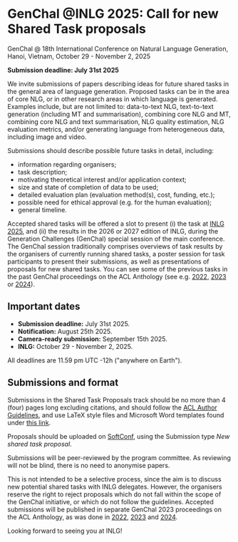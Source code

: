 
# GenChal @INLG 2025: Call for new Shared Task proposals

GenChal @ 18th International Conference on Natural Language Generation, Hanoi, Vietnam, October 29 - November 2, 2025

**Submission deadline: July 31st 2025**

We invite submissions of papers describing ideas for future shared tasks in the general area of language generation. Proposed tasks can be in the area of core NLG, or in other research areas in which language is generated. Examples include, but are not limited to: data-to-text NLG, text-to-text generation (including MT and summarisation), combining core NLG and MT, combining core NLG and text summarisation, NLG quality estimation, NLG evaluation metrics, and/or generating language from heterogeneous data, including image and video.

Submissions should describe possible future tasks in detail, including:
- information regarding organisers;
- task description;
- motivating theoretical interest and/or application context;
- size and state of completion of data to be used;
- detailed evaluation plan (evaluation method(s), cost, funding, etc.);
- possible need for ethical approval (e.g. for the human evaluation);
- general timeline.

Accepted shared tasks will be offered a slot to present (i) the task at [INLG 2025](https://2025.inlgmeeting.org/), and (ii) the results in the 2026 or 2027 edition of INLG, during the Generation Challenges (GenChal) special session of the main conference. The GenChal session traditionally comprises overviews of task results by the organisers of currently running shared tasks, a poster session for task participants to present their submissions, as well as presentations of proposals for new shared tasks. You can see some of the previous tasks in the past GenChal proceedings on the ACL Anthology (see e.g. [2022](https://aclanthology.org/volumes/2022.inlg-genchal/), [2023](https://aclanthology.org/volumes/2023.inlg-genchal/) or [2024](https://aclanthology.org/volumes/2024.inlg-genchal/)).

## Important dates
- **Submission deadline:** July 31st 2025.
- **Notification:** August 25th 2025.
- **Camera-ready submission:** September 15th 2025.
- **INLG:** October 29 - November 2, 2025.

All deadlines are 11.59 pm UTC -12h ("anywhere on Earth").

## Submissions and format
Submissions in the Shared Task Proposals track should be no more than 4 (four) pages long excluding citations, and should follow the [ACL Author Guidelines](https://www.aclweb.org/adminwiki/index.php?title=ACL_Author_Guidelines), and use LaTeX style files and Microsoft Word templates found under [this link](https://acl-org.github.io/ACLPUB/formatting.html).

Proposals should be uploaded on [SoftConf](https://softconf.com/p/inlg2025/), using the Submission type _New shared task proposal_.

Submissions will be peer-reviewed by the program committee. As reviewing will not be blind, there is no need to anonymise papers. 

This is not intended to be a selective process, since the aim is to discuss new potential shared tasks with INLG delegates. However, the organisers reserve the right to reject proposals which do not fall within the scope of the GenChal initiative, or which do not follow the guidelines. Accepted submissions will be published in separate GenChal 2023 proceedings on the ACL Anthology, as was done in [2022](https://aclanthology.org/volumes/2022.inlg-genchal/), [2023](https://aclanthology.org/volumes/2023.inlg-genchal/) and [2024](https://aclanthology.org/volumes/2024.inlg-genchal/).

Looking forward to seeing you at INLG!


<!--

### Call for Generation Challenges 2025
**Submission deadline: TBA**

We invite submissions of papers describing ideas for future shared tasks in the general area of language generation (Generation Challenges 2025). Proposed tasks can be in the area of core NLG, or in other research areas in which language is generated. Examples include, but are not limited to: data-to-text NLG, text-to-text generation (including MT and summarisation), combining core NLG and MT, combining core NLG and text summarisation, NLG quality estimation, NLG evaluation metrics, and/or generating language from heterogeneous data, including image and video.

The Generation Challenges (GenChal) are an umbrella event designed to bring together a variety of shared-task efforts that involve the generation of natural language. This year, Generation Challenges will be held as a workshop at the 18th International Conference on Natural Language Generation (INLG 2025), scheduled on TBA. The workshop will follow the format of previous GenChal results sessions, with presentations of results by the organisers of the generation challenges that are currently running, a poster session for task participants to present their submissions, as well as presentations of proposals for new shared tasks in the Task Proposals Track, and discussion sessions. You can see some of the previous GenChal tasks in the past GenChal proceedings on the ACL Anthology (see e.g. 2022 or 2023) or on the dedicated repository.

Submissions should describe possible future tasks in detail, including information regarding organisers, task description, motivating theoretical interest and/or application context, size and state of completion of data to be used, schedule and evaluation plans. Accepted shared tasks will be run in the 2025 iteration of INLG.

### Important dates
- Submission deadline: TBA
- Notification: TBA
- Camera-ready submission: TBA
- Workshop at INLG conference: TBA

All deadlines are 11.59 pm UTC -12h ("anywhere on Earth").

### Submissions and format
Submissions in the Shared Task Proposals track should be no more than 4 (four) pages long excluding citations, and should follow the ACLPUB formatting guidelines (see the main call-for-papers).

Proposals should be uploaded to the SoftConf INLG submission page, using the Submission type New shared task proposal.

Submissions will be peer-reviewed by the program committee. As reviewing will not be blind, there is no need to anonymise papers.
This is not intended to be a selective process, since the aim is to discuss new potential shared tasks with INLG delegates. However, the organisers reserve the right to reject proposals which do not fall within the scope of the GenChal initiative, or which do not follow guidelines. Accepted submissions will be published in separate GenChal 2025 proceedings.

-->